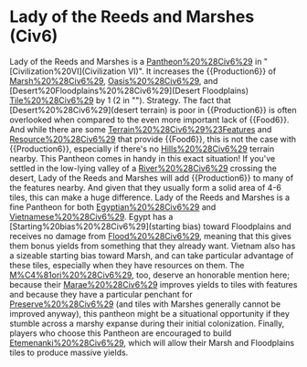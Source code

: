 # Lady of the Reeds and Marshes (Civ6)

Lady of the Reeds and Marshes is a [Pantheon%20%28Civ6%29](Pantheon) in "[Civilization%20VI](Civilization VI)". It increases the {{Production6}} of [Marsh%20%28Civ6%29](Marsh), [Oasis%20%28Civ6%29](Oasis), and [Desert%20Floodplains%20%28Civ6%29](Desert Floodplains) [Tile%20%28Civ6%29](tiles) by 1 (2 in "").
Strategy.
The fact that [Desert%20%28Civ6%29](desert terrain) is poor in {{Production6}} is often overlooked when compared to the even more important lack of {{Food6}}. And while there are some [Terrain%20%28Civ6%29%23Features](features) and [Resource%20%28Civ6%29](resources) that provide {{Food6}}, this is not the case with {{Production6}}, especially if there's no [Hills%20%28Civ6%29](hilly) terrain nearby. This Pantheon comes in handy in this exact situation!
If you've settled in the low-lying valley of a [River%20%28Civ6%29](river) crossing the desert, Lady of the Reeds and Marshes will add {{Production6}} to many of the features nearby. And given that they usually form a solid area of 4-6 tiles, this can make a huge difference.
Lady of the Reeds and Marshes is a fine Pantheon for both [Egyptian%20%28Civ6%29](Egypt) and [Vietnamese%20%28Civ6%29](Vietnam). Egypt has a [Starting%20bias%20%28Civ6%29](starting bias) toward Floodplains and receives no damage from [Flood%20%28Civ6%29](Floods), meaning that this gives them bonus yields from something that they already want. Vietnam also has a sizeable starting bias toward Marsh, and can take particular advantage of these tiles, especially when they have resources on them. The [M%C4%81ori%20%28Civ6%29](Māori), too, deserve an honorable mention here; because their [Marae%20%28Civ6%29](Marae) improves yields to tiles with features and because they have a particular penchant for [Preserve%20%28Civ6%29](Preserves) (and tiles with Marshes generally cannot be improved anyway), this pantheon might be a situational opportunity if they stumble across a marshy expanse during their initial colonization.
Finally, players who choose this Pantheon are encouraged to build [Etemenanki%20%28Civ6%29](Etemenanki), which will allow their Marsh and Floodplains tiles to produce massive yields.